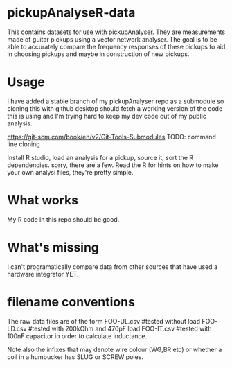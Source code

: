 # pickupAnalyseR-data
This contains datasets for use with pickupAnalyser. They are measurements made of guitar pickups using a vector network analyser. The goal is to be able to accurately compare the frequency responses of these pickups to aid in choosing pickups and maybe in construction of new pickups.

# Usage
I have added a stable branch of my pickupAnalyser repo as a submodule so cloning this with github desktop should fetch a working version of the code this is using and I'm trying hard to keep my dev code out of my public analysis.

https://git-scm.com/book/en/v2/Git-Tools-Submodules
TODO: command line cloning

Install R studio, load an analysis for a pickup, source it, sort the R dependencies. sorry, there are a few.
Read the R for hints on how to make your own analysi files, they're pretty simple.

# What works
My R code in this repo should be good.

# What's missing
I can't programatically compare data from other sources that have used a hardware integrator YET.

# filename conventions 

The raw data files are of the form 
FOO-UL.csv #tested without load
FOO-LD.csv #tested with 200kOhm and 470pF load
FOO-IT.csv #tested with 100nF capacitor in order to calculate inductance.

Note also the infixes that may denote wire colour (WG,BR etc) or whether a coil in a humbucker has SLUG or SCREW poles.

